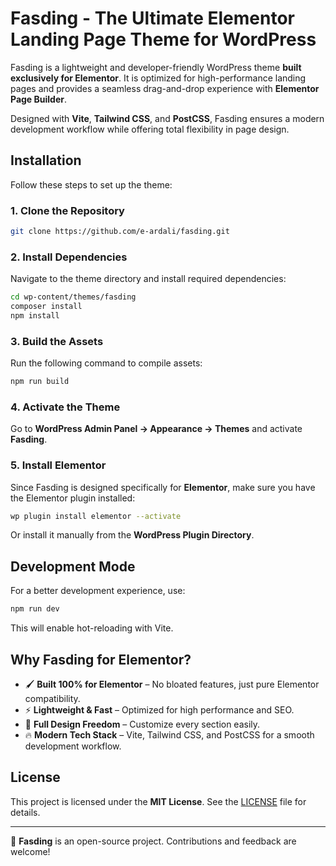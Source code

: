 # Fasding - The Ultimate Elementor Landing Page Theme for WordPress

Fasding is a lightweight and developer-friendly WordPress theme **built exclusively for Elementor**. It is optimized for high-performance landing pages and provides a seamless drag-and-drop experience with **Elementor Page Builder**.

Designed with **Vite**, **Tailwind CSS**, and **PostCSS**, Fasding ensures a modern development workflow while offering total flexibility in page design.

## Installation

Follow these steps to set up the theme:

### 1. Clone the Repository
```sh
git clone https://github.com/e-ardali/fasding.git
```

### 2. Install Dependencies
Navigate to the theme directory and install required dependencies:

```sh
cd wp-content/themes/fasding
composer install
npm install
```

### 3. Build the Assets
Run the following command to compile assets:

```sh
npm run build
```

### 4. Activate the Theme
Go to **WordPress Admin Panel → Appearance → Themes** and activate **Fasding**.

### 5. Install Elementor
Since Fasding is designed specifically for **Elementor**, make sure you have the Elementor plugin installed:

```sh
wp plugin install elementor --activate
```

Or install it manually from the **WordPress Plugin Directory**.

## Development Mode
For a better development experience, use:

```sh
npm run dev
```

This will enable hot-reloading with Vite.

## Why Fasding for Elementor?
- 🖌 **Built 100% for Elementor** – No bloated features, just pure Elementor compatibility.
- ⚡ **Lightweight & Fast** – Optimized for high performance and SEO.
- 🎨 **Full Design Freedom** – Customize every section easily.
- 🔥 **Modern Tech Stack** – Vite, Tailwind CSS, and PostCSS for a smooth development workflow.

## License
This project is licensed under the **MIT License**. See the [LICENSE](LICENSE) file for details.

---

🚀 **Fasding** is an open-source project. Contributions and feedback are welcome!

